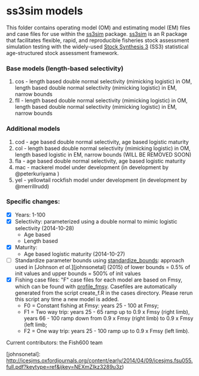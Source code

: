 # ss3sim models

This folder contains operating model (OM) and estimating model (EM) files and case files for use within the [ss3sim][ss3sim] package. [ss3sim][ss3sim] is an R package that facilitates flexible, rapid, and reproducible fisheries stock assessment simulation testing with the widely-used [Stock Synthesis 3][SS3] (SS3) statistical age-structured stock assessment framework.

### Base models (length-based selectivity)
  1. cos - length based double normal selectivity (mimicking logistic) in OM, length based double normal selectivity (mimicking logistic) in EM, narrow bounds
  2. fll - length based double normal selectivity (mimicking logistic) in OM, length based double normal selectivity (mimicking logistic) in EM, narrow bounds

### Additional models
  1. cod - age based double normal selectivity, age based logistic maturity
  2. col - length based double normal selectivity (mimicking logistic) in OM, length based logistic in EM, narrow bounds (WILL BE REMOVED SOON)
  3. fla - age based double normal selectivity, age based logistic maturity
  4. mac - mackerel model under development (in development by @peterkuriyama )
  5. yel - yellowtail rockfish model under development (in development by @merrillrudd)

### Specific changes: 
- [x] Years: 1-100
- [x] Selectivity: parameterized using a double normal to mimic logistic selectivity (2014-10-28)
   * Age based
   * Length based
- [x] Maturity:
   * Age based logistic maturity (2014-10-27)
- [ ] Standardize parameter bounds using [standardize_bounds](https://github.com/ss3sim/ss3sim/blob/master/R/standardize_bounds.R): approach used in [Johnson *et al*.][johnsonetal] (2015) of lower bounds = 0.5% of init values and upper bounds = 500% of init values
- [x] Fishing case files: "F" case files for each model are based on Fmsy, which can be found with [profile_fmsy](https://github.com/ss3sim/ss3sim/blob/master/R/profile_fmsy.r). Casefiles are automatically generated from the script create_f.R in the cases directory. Please rerun this script any time a new model is added.
   * F0 = Constant fishing at Fmsy: years 25 - 100 at Fmsy;
   * F1 = Two way trip: years 25 - 65 ramp up to 0.9 x Fmsy (right limb), years 66 - 100 ramp down from 0.9 x Fmsy (right limb) to 0.9 x Fmsy (left limb;
   * F2 = One way trip: years 25 - 100 ramp up to 0.9 x Fmsy (left limb).

Current contributors: the Fish600 team

[vignette]: https://dl.dropboxusercontent.com/u/254940/ss3sim-vignette.pdf
[paper]: http://www.plosone.org/article/info%3Adoi%2F10.1371%2Fjournal.pone.0092725
[SS3]: http://nft.nefsc.noaa.gov/Stock_Synthesis_3.htm
[r-project]: http://www.r-project.org/
[SAFS]: http://fish.washington.edu/
[ss3sim]: https://github.com/ss3sim/ss3sim
[johnsonetal]: http://icesjms.oxfordjournals.org/content/early/2014/04/09/icesjms.fsu055.full.pdf?keytype=ref&ijkey=NEXmZIkz3289u3z)
